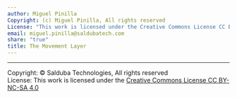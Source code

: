 ```yaml
---
author: Miguel Pinilla
Copyright: (c) Miguel Pinilla, All rights reserved
License: "This work is licensed under the Creative Commons License CC BY-NC-SA 4.0: https://creativecommons.org/licenses/by-nc-sa/4.0/"
email: miguel.pinilla@saldubatech.com
share: "true"
title: The Movement Layer
---
```

__________
Copyright: © Salduba Technologies, All rights reserved  
License: This work is licensed under the [Creative Commons License CC BY-NC-SA 4.0](https://creativecommons.org/licenses/by-nc-sa/4.0/)